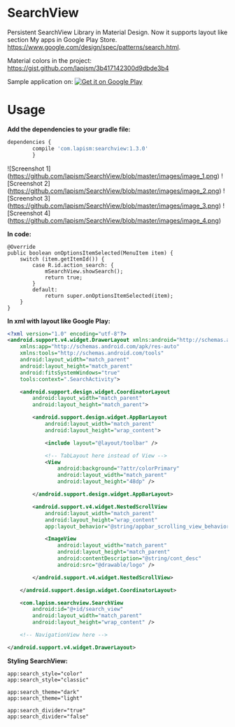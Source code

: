 # SearchView

Persistent SearchView Library in Material Design. 
Now it supports layout like section My apps in Google Play Store.
https://www.google.com/design/spec/patterns/search.html. 

Material colors in the project:
https://gist.github.com/lapism/3b417142300d9dbde3b4

Sample application on:
<a href="https://play.google.com/store/apps/details?id=com.lapism.searchview.sample">
  <img alt="Get it on Google Play"
       src="https://github.com/lapism/SearchView/blob/master/images/google_play.png" />
</a>

# Usage
**Add the dependencies to your gradle file:**
```javascript
dependencies {
        compile 'com.lapism:searchview:1.3.0'
        }
```

![Screenshot 1]
(https://github.com/lapism/SearchView/blob/master/images/image_1.png)    ![Screenshot 2]
(https://github.com/lapism/SearchView/blob/master/images/image_2.png)    ![Screenshot 3]
(https://github.com/lapism/SearchView/blob/master/images/image_3.png)    ![Screenshot 4]
(https://github.com/lapism/SearchView/blob/master/images/image_4.png)    

**In code:**

    @Override
    public boolean onOptionsItemSelected(MenuItem item) {
        switch (item.getItemId()) {
            case R.id.action_search: {
                mSearchView.showSearch();
                return true;
            }
            default:
                return super.onOptionsItemSelected(item);
        }
    }

**In xml with layout like Google Play:**
```xml
<?xml version="1.0" encoding="utf-8"?>
<android.support.v4.widget.DrawerLayout xmlns:android="http://schemas.android.com/apk/res/android"
    xmlns:app="http://schemas.android.com/apk/res-auto"
    xmlns:tools="http://schemas.android.com/tools"
    android:layout_width="match_parent"
    android:layout_height="match_parent"
    android:fitsSystemWindows="true"
    tools:context=".SearchActivity">

    <android.support.design.widget.CoordinatorLayout
        android:layout_width="match_parent"
        android:layout_height="match_parent">

        <android.support.design.widget.AppBarLayout
            android:layout_width="match_parent"
            android:layout_height="wrap_content">

            <include layout="@layout/toolbar" />

            <!-- TabLayout here instead of View -->
            <View
                android:background="?attr/colorPrimary"
                android:layout_width="match_parent"
                android:layout_height="48dp" />

        </android.support.design.widget.AppBarLayout>

        <android.support.v4.widget.NestedScrollView
            android:layout_width="match_parent"
            android:layout_height="wrap_content"
            app:layout_behavior="@string/appbar_scrolling_view_behavior">

            <ImageView
                android:layout_width="match_parent"
                android:layout_height="match_parent"
                android:contentDescription="@string/cont_desc"
                android:src="@drawable/logo" />

        </android.support.v4.widget.NestedScrollView>

    </android.support.design.widget.CoordinatorLayout>

    <com.lapism.searchview.SearchView
        android:id="@+id/search_view"
        android:layout_width="match_parent"
        android:layout_height="wrap_content" />

    <!-- NavigationView here -->

</android.support.v4.widget.DrawerLayout>
```

**Styling SearchView:**
```
app:search_style="color"
app:search_style="classic"

app:search_theme="dark"
app:search_theme="light"

app:search_divider="true"
app:search_divider="false"
```

